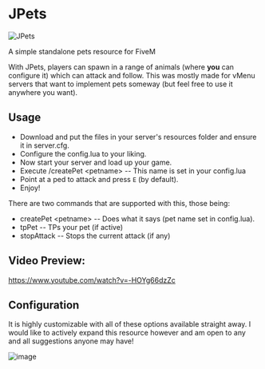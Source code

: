 # JPets
![JPets](https://user-images.githubusercontent.com/62995181/183307124-8c5a993f-772c-48c5-ae92-3142e6b5edba.png)

 A simple standalone pets resource for FiveM

With JPets, players can spawn in a range of animals (where **you** can configure it) which can attack and follow. This was mostly made for vMenu servers that want to implement pets someway (but feel free to use it anywhere you want).

## Usage

* Download and put the files in your server's resources folder and ensure it in server.cfg.
* Configure the config.lua to your liking.
* Now start your server and load up your game.
* Execute /createPet \<petname> -- This name is set in your config.lua
* Point at a ped to attack and press `E` (by default).
* Enjoy!

There are two commands that are supported with this, those being:

* createPet \<petname> -- Does what it says (pet name set in config.lua).
* tpPet -- TPs your pet (if active)
* stopAttack -- Stops the current attack (if any)

## Video Preview:
https://www.youtube.com/watch?v=-HOYg66dzZc

## Configuration

It is highly customizable with all of these options available straight away. I would like to actively expand this resource however and am open to any and all suggestions anyone may have!

![image](https://user-images.githubusercontent.com/62995181/183307193-e076d1e6-06f8-4e58-b704-89c71c716aed.png)
